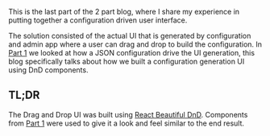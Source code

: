 This is the last part of the 2 part blog, where I share my experience in putting together a configuration driven user interface.

The solution consisted of the actual UI that is generated by configuration and admin app where a user can drag and drop to build the configuration.
In [Part 1]() we looked at how a JSON configuration drive the UI generation, this blog specifically talks about how we built a configuration generation UI using DnD components.

## TL;DR

The Drag and Drop UI was built using [React Beautiful DnD](https://github.com/atlassian/react-beautiful-dnd). 
Components from [Part 1]() were used to give it a look and feel similar to the end result. 

